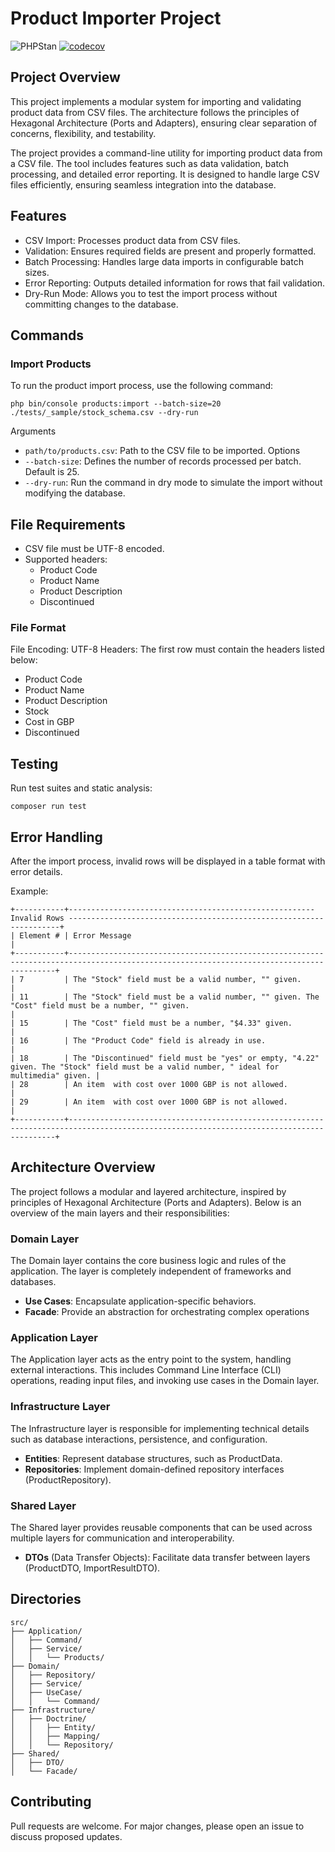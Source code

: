 # Product Importer Project

![PHPStan](https://img.shields.io/badge/PHPStan-Level%206-brightgreen)
[![codecov](https://codecov.io/github/igornast/stock-importer/branch/main/graph/badge.svg?token=99NMOY6SDG)](https://codecov.io/github/igornast/stock-importer)

## Project Overview
This project implements a modular system for importing and validating product data from CSV files. 
The architecture follows the principles of Hexagonal Architecture (Ports and Adapters), ensuring clear separation of concerns, flexibility, and testability.

The project provides a command-line utility for importing product data from a CSV file. 
The tool includes features such as data validation, batch processing, and detailed error reporting. 
It is designed to handle large CSV files efficiently, ensuring seamless integration into the database.

## Features
* CSV Import: Processes product data from CSV files.
* Validation: Ensures required fields are present and properly formatted.
* Batch Processing: Handles large data imports in configurable batch sizes.
* Error Reporting: Outputs detailed information for rows that fail validation.
* Dry-Run Mode: Allows you to test the import process without committing changes to the database.


## Commands
### Import Products
To run the product import process, use the following command:

```shell
php bin/console products:import --batch-size=20 ./tests/_sample/stock_schema.csv --dry-run
````
Arguments
* `path/to/products.csv`: Path to the CSV file to be imported. 
Options
* `--batch-size`: Defines the number of records processed per batch. Default is 25.
* `--dry-run`: Run the command in dry mode to simulate the import without modifying the database.

## File Requirements
* CSV file must be UTF-8 encoded.
* Supported headers:
  * Product Code
  * Product Name
  * Product Description
  * Discontinued

### File Format
  File Encoding: UTF-8
  Headers: The first row must contain the headers listed below:
  * Product Code
  * Product Name
  * Product Description
  * Stock
  * Cost in GBP
  * Discontinued

## Testing
Run test suites and static analysis:
```shell
composer run test
```

## Error Handling
After the import process, invalid rows will be displayed in a table format with error details.

Example:
```shell
+-----------+------------------------------------------------------- Invalid Rows --------------------------------------------------------------------+
| Element # | Error Message                                                                                                                           |
+-----------+-----------------------------------------------------------------------------------------------------------------------------------------+
| 7         | The "Stock" field must be a valid number, "" given.                                                                                     |
| 11        | The "Stock" field must be a valid number, "" given. The "Cost" field must be a number, "" given.                                        |
| 15        | The "Cost" field must be a number, "$4.33" given.                                                                                       |
| 16        | The "Product Code" field is already in use.                                                                                             |
| 18        | The "Discontinued" field must be "yes" or empty, "4.22" given. The "Stock" field must be a valid number, " ideal for multimedia" given. |
| 28        | An item  with cost over 1000 GBP is not allowed.                                                                                        |
| 29        | An item  with cost over 1000 GBP is not allowed.                                                                                        |
+-----------+-----------------------------------------------------------------------------------------------------------------------------------------+
```

## Architecture Overview
The project follows a modular and layered architecture, inspired by principles of Hexagonal Architecture (Ports and Adapters). 
Below is an overview of the main layers and their responsibilities:

### Domain Layer
The Domain layer contains the core business logic and rules of the application. 
The layer is completely independent of frameworks and databases.
 * **Use Cases**: Encapsulate application-specific behaviors.
 * **Facade**: Provide an abstraction for orchestrating complex operations

### Application Layer
The Application layer acts as the entry point to the system, handling external interactions.
This includes Command Line Interface (CLI) operations, reading input files, and invoking use cases in the Domain layer.

### Infrastructure Layer
The Infrastructure layer is responsible for implementing technical details such as database interactions, persistence, and configuration.
 * **Entities**: Represent database structures, such as ProductData.
 * **Repositories**: Implement domain-defined repository interfaces (ProductRepository).

### Shared Layer
The Shared layer provides reusable components that can be used across multiple layers for communication and interoperability.
 * **DTOs** (Data Transfer Objects): Facilitate data transfer between layers (ProductDTO, ImportResultDTO).

## Directories
```shel
src/
├── Application/
│   ├── Command/
│   ├── Service/
│   │   └── Products/
├── Domain/
│   ├── Repository/
│   ├── Service/
│   ├── UseCase/
│   │   └── Command/
├── Infrastructure/
│   ├── Doctrine/
│   │   ├── Entity/
│   │   ├── Mapping/
│   │   └── Repository/
├── Shared/
│   ├── DTO/
│   └── Facade/
```

## Contributing
Pull requests are welcome. 
For major changes, please open an issue to discuss proposed updates.

